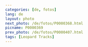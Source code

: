 ```yaml
---
categories: [de, fotos]
lang: de
layout: photo
next_photo: /de/fotos/P0000368.html
picname: P0000369
prev_photo: /de/fotos/P0000407.html
tags: [Leopard Tracks]
---
```

